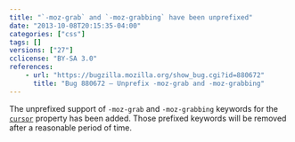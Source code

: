 ```yaml
---
title: "`-moz-grab` and `-moz-grabbing` have been unprefixed"
date: "2013-10-08T20:15:35-04:00"
categories: ["css"]
tags: []
versions: ["27"]
cclicense: "BY-SA 3.0"
references:
    - url: "https://bugzilla.mozilla.org/show_bug.cgi?id=880672"
      title: "Bug 880672 – Unprefix -moz-grab and -moz-grabbing"
---
```

The unprefixed support of `-moz-grab` and `-moz-grabbing` keywords for the [`cursor`](https://developer.mozilla.org/en-US/docs/Web/CSS/cursor) property has been added. Those prefixed keywords will be removed after a reasonable period of time.
